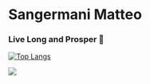 
# Sangermani Matteo
### Live Long and Prosper 🖖


[![Top Langs](https://github-readme-stats.vercel.app/api/top-langs/?username=sanger-matteo&layout=compact)](https://github.com/anuraghazra/github-readme-stats)

![](https://img.shields.io/badge/#000000-MacOS-informational?style=flat&logo=<LOGO_NAME>&logoColor=white&color=2bbc8a)


<!--
**sanger-matteo/sanger-matteo** is a ✨ _special_ ✨ repository because its `README.md` (this file) appears on your GitHub profile.

Here are some ideas to get you started:

- 🔭 I’m currently working on ...
- 🌱 I’m currently learning ...
- 👯 I’m looking to collaborate on ...
- 🤔 I’m looking for help with ...
- 💬 Ask me about ...
- 📫 How to reach me: ...
- 😄 Pronouns: ...
- ⚡ Fun fact: ...
-->
